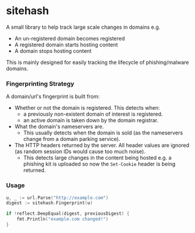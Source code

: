 # sitehash

A small library to help track large scale changes in domains e.g.
* An un-registered domain becomes registered
* A registered domain starts hosting content
* A domain stops hosting content

This is mainly designed for easily tracking the lifecycle of phishing/malware domains.

### Fingerprinting Strategy

A domain/url's fingerprint is built from:
* Whether or not the domain is registered. This detects when:
    * a previously non-existent domain of interest is registered.
    * an active domain is taken down by the domain registrar.
* What the domain's nameservers are.
    * This usually detects when the domain is sold (as the nameservers change from a domain parking service).
* The HTTP headers returned by the server. All header values are ignored (as random session IDs would cause too much noise).
    * This detects large changes in the content being hosted e.g. a phishing kit is uploaded so now the `Set-Cookie` header is being returned.

### Usage

```go
u, _ := url.Parse("http://example.com")
digest := sitehash.Fingerprint(u)

if !reflect.DeepEqual(digest, previousDigest) {
    fmt.Println("example.com changed!")
}
```
